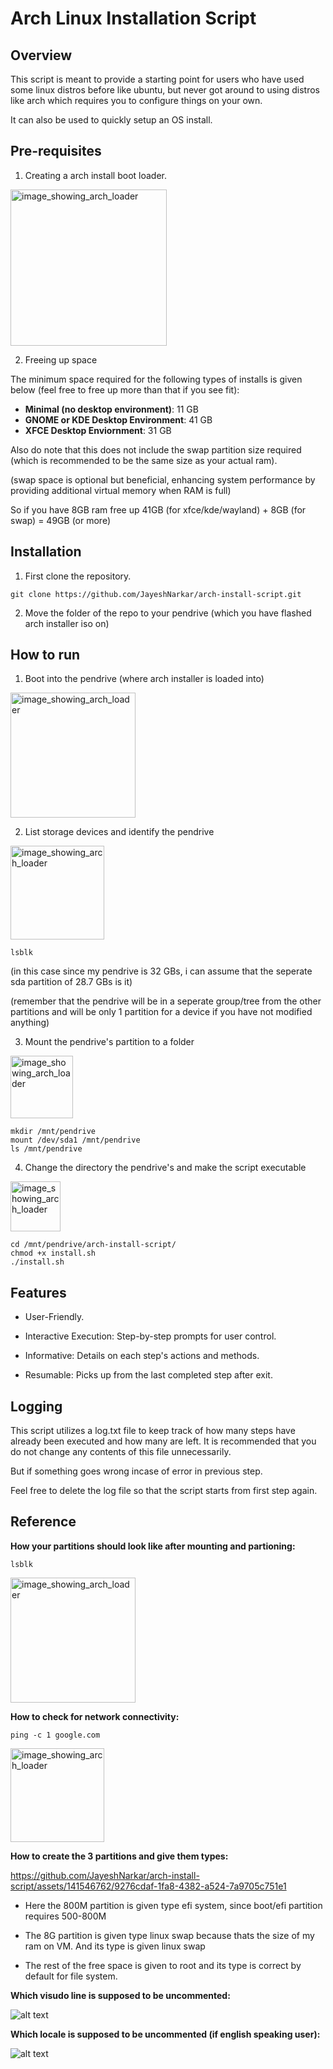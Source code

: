 # Arch Linux Installation Script

## Overview

This script is meant to provide a starting point for users who have used some linux distros before like ubuntu, but never got around to using distros like arch which requires you to configure things on your own.

It can also be used to quickly setup an OS install.

## Pre-requisites

1. Creating a arch install boot loader.

<img src="images/image-1.png" alt="image_showing_arch_loader" height="250">

2. Freeing up space

The minimum space required for the following types of installs is given below (feel free to free up more than that if you see fit):

- **Minimal (no desktop environment)**: 11 GB
- **GNOME or KDE Desktop Environment**: 41 GB
- **XFCE Desktop Enviornment**: 31 GB

Also do note that this does not include the swap partition size required (which is recommended to be the same size as your actual ram).

(swap space is optional but beneficial, enhancing system performance by providing additional virtual memory when RAM is full)

So if you have 8GB ram free up 41GB (for xfce/kde/wayland) + 8GB (for swap) = 49GB (or more)

## Installation

1. First clone the repository.

```
git clone https://github.com/JayeshNarkar/arch-install-script.git
```

2. Move the folder of the repo to your pendrive (which you have flashed arch installer iso on)

## How to run

1. Boot into the pendrive (where arch installer is loaded into)

<img src="images/image.png" alt="image_showing_arch_loader" height="200">

2. List storage devices and identify the pendrive

<img src="images/lsblk_result.jpg" alt="image_showing_arch_loader" height="150">

```
lsblk
```

(in this case since my pendrive is 32 GBs, i can assume that the seperate sda partition of 28.7 GBs is it)

(remember that the pendrive will be in a seperate group/tree from the other partitions and will be only 1 partition for a device if you have not modified anything)

3. Mount the pendrive's partition to a folder

<img src="images/mounting_pendrive.jpg" alt="image_showing_arch_loader" height="100">

```
mkdir /mnt/pendrive
mount /dev/sda1 /mnt/pendrive
ls /mnt/pendrive
```

4. Change the directory the pendrive's and make the script executable

<img src="images/making_executable.jpg" alt="image_showing_arch_loader" height="80">

```
cd /mnt/pendrive/arch-install-script/
chmod +x install.sh
./install.sh
```

## Features

- User-Friendly.

- Interactive Execution: Step-by-step prompts for user control.

- Informative: Details on each step's actions and methods.

- Resumable: Picks up from the last completed step after exit.

## Logging

This script utilizes a log.txt file to keep track of how many steps have already been executed and how many are left. It is recommended that you do not change any contents of this file unnecessarily.

But if something goes wrong incase of error in previous step.

Feel free to delete the log file so that the script starts from first step again.

## Reference

**How your partitions should look like after mounting and partioning:**

```
lsblk
```

<img src="images/lsblk_after.png" alt="image_showing_arch_loader" height="200">

**How to check for network connectivity:**

```
ping -c 1 google.com
```

<img src="images/ping_result.png" alt="image_showing_arch_loader" height="150">

**How to create the 3 partitions and give them types:**

https://github.com/JayeshNarkar/arch-install-script/assets/141546762/9276cdaf-1fa8-4382-a524-7a9705c751e1

- Here the 800M partition is given type efi system, since boot/efi partition requires 500-800M

- The 8G partition is given type linux swap because thats the size of my ram on VM. And its type is given linux swap

- The rest of the free space is given to root and its type is correct by default for file system.

**Which visudo line is supposed to be uncommented:**

![alt text](images/visudo.png)

**Which locale is supposed to be uncommented (if english speaking user):**

![alt text](images/locale_gen.png)
